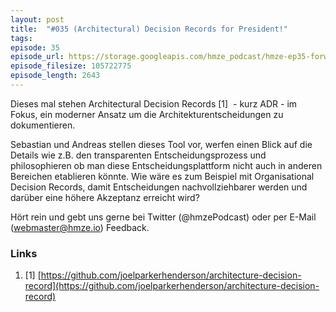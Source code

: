 ```yaml
---
layout: post
title:  "#035 (Architectural) Decision Records for President!"
tags:
episode: 35
episode_url: https://storage.googleapis.com/hmze_podcast/hmze-ep35-forward.mp3
episode_filesize: 105722775
episode_length: 2643
---
```


Dieses mal stehen Architectural Decision Records [1]  - kurz ADR - im Fokus, ein moderner Ansatz um die Architekturentscheidungen zu dokumentieren.

Sebastian und Andreas stellen dieses Tool vor, werfen einen Blick auf die Details wie z.B. den transparenten Entscheidungsprozess und philosophieren ob man diese Entscheidungsplattform nicht auch in anderen Bereichen etablieren könnte. Wie wäre es zum Beispiel mit Organisational Decision Records, damit Entscheidungen nachvollziehbarer werden und darüber eine höhere Akzeptanz erreicht wird?

Hört rein und gebt uns gerne bei Twitter (@hmzePodcast) oder per E-Mail (webmaster@hmze.io) Feedback.

### Links ###
1. [1] [https://github.com/joelparkerhenderson/architecture-decision-record](https://github.com/joelparkerhenderson/architecture-decision-record)